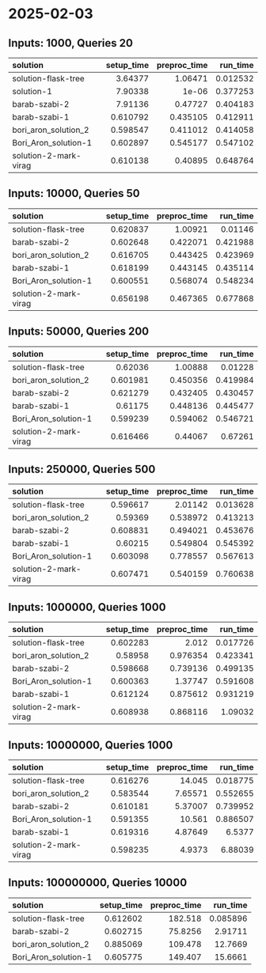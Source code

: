# 2025-02-03

## Inputs: 1000, Queries 20

| solution              |   setup_time |   preproc_time |   run_time |
|:----------------------|-------------:|---------------:|-----------:|
| solution-flask-tree   |     3.64377  |       1.06471  |   0.012532 |
| solution-1            |     7.90338  |       1e-06    |   0.377253 |
| barab-szabi-2         |     7.91136  |       0.47727  |   0.404183 |
| barab-szabi-1         |     0.610792 |       0.435105 |   0.412911 |
| bori_aron_solution_2  |     0.598547 |       0.411012 |   0.414058 |
| Bori_Aron_solution-1  |     0.602897 |       0.545177 |   0.547102 |
| solution-2-mark-virag |     0.610138 |       0.40895  |   0.648764 |

## Inputs: 10000, Queries 50

| solution              |   setup_time |   preproc_time |   run_time |
|:----------------------|-------------:|---------------:|-----------:|
| solution-flask-tree   |     0.620837 |       1.00921  |   0.01146  |
| barab-szabi-2         |     0.602648 |       0.422071 |   0.421988 |
| bori_aron_solution_2  |     0.616705 |       0.443425 |   0.423969 |
| barab-szabi-1         |     0.618199 |       0.443145 |   0.435114 |
| Bori_Aron_solution-1  |     0.600551 |       0.568074 |   0.548234 |
| solution-2-mark-virag |     0.656198 |       0.467365 |   0.677868 |

## Inputs: 50000, Queries 200

| solution              |   setup_time |   preproc_time |   run_time |
|:----------------------|-------------:|---------------:|-----------:|
| solution-flask-tree   |     0.62036  |       1.00888  |   0.01228  |
| bori_aron_solution_2  |     0.601981 |       0.450356 |   0.419984 |
| barab-szabi-2         |     0.621279 |       0.432405 |   0.430457 |
| barab-szabi-1         |     0.61175  |       0.448136 |   0.445477 |
| Bori_Aron_solution-1  |     0.599239 |       0.594062 |   0.546721 |
| solution-2-mark-virag |     0.616466 |       0.44067  |   0.67261  |

## Inputs: 250000, Queries 500

| solution              |   setup_time |   preproc_time |   run_time |
|:----------------------|-------------:|---------------:|-----------:|
| solution-flask-tree   |     0.596617 |       2.01142  |   0.013628 |
| bori_aron_solution_2  |     0.59369  |       0.538972 |   0.413213 |
| barab-szabi-2         |     0.608831 |       0.494021 |   0.453676 |
| barab-szabi-1         |     0.60215  |       0.549804 |   0.545392 |
| Bori_Aron_solution-1  |     0.603098 |       0.778557 |   0.567613 |
| solution-2-mark-virag |     0.607471 |       0.540159 |   0.760638 |

## Inputs: 1000000, Queries 1000

| solution              |   setup_time |   preproc_time |   run_time |
|:----------------------|-------------:|---------------:|-----------:|
| solution-flask-tree   |     0.602283 |       2.012    |   0.017726 |
| bori_aron_solution_2  |     0.58958  |       0.976354 |   0.423341 |
| barab-szabi-2         |     0.598668 |       0.739136 |   0.499135 |
| Bori_Aron_solution-1  |     0.600363 |       1.37747  |   0.591608 |
| barab-szabi-1         |     0.612124 |       0.875612 |   0.931219 |
| solution-2-mark-virag |     0.608938 |       0.868116 |   1.09032  |

## Inputs: 10000000, Queries 1000

| solution              |   setup_time |   preproc_time |   run_time |
|:----------------------|-------------:|---------------:|-----------:|
| solution-flask-tree   |     0.616276 |       14.045   |   0.018775 |
| bori_aron_solution_2  |     0.583544 |        7.65571 |   0.552655 |
| barab-szabi-2         |     0.610181 |        5.37007 |   0.739952 |
| Bori_Aron_solution-1  |     0.591355 |       10.561   |   0.886507 |
| barab-szabi-1         |     0.619316 |        4.87649 |   6.5377   |
| solution-2-mark-virag |     0.598235 |        4.9373  |   6.88039  |

## Inputs: 100000000, Queries 10000

| solution             |   setup_time |   preproc_time |   run_time |
|:---------------------|-------------:|---------------:|-----------:|
| solution-flask-tree  |     0.612602 |       182.518  |   0.085896 |
| barab-szabi-2        |     0.602715 |        75.8256 |   2.91711  |
| bori_aron_solution_2 |     0.885069 |       109.478  |  12.7669   |
| Bori_Aron_solution-1 |     0.605775 |       149.407  |  15.6661   |